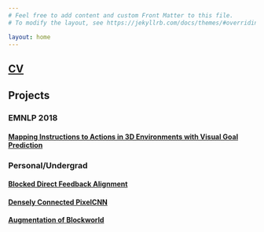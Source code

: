 ```yaml
---
# Feel free to add content and custom Front Matter to this file.
# To modify the layout, see https://jekyllrb.com/docs/themes/#overriding-theme-defaults

layout: home
---
```

## [CV](assets/eyvind_cv_december_18.pdf)
## Projects
### EMNLP 2018
#### [Mapping Instructions to Actions in 3D Environments with Visual Goal Prediction](https://arxiv.org/abs/1809.00786)
### Personal/Undergrad
#### [Blocked Direct Feedback Alignment](assets/blocked-direct-feedback.pdf)
#### [Densely Connected PixelCNN](assets/densely-connected-pixelcnn.pdf)
#### [Augmentation of Blockworld](asset/saugmentation-block-world.pdf)

